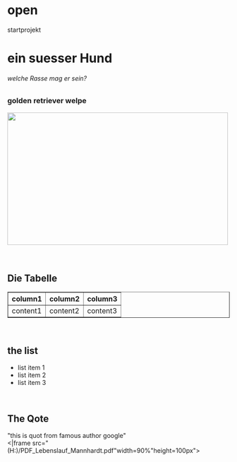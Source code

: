 # open
startprojekt<h1>ein suesser Hund</h1>
<h6>welche Rasse mag er sein?</h6>
<h3>golden retriever welpe</h3>
<img src="https://cdn.pixolino.com/v1575627506/sites/retrieverparadies/images/golden-retriever-welpe-10_l.jpeg" width="500" height="300">
<br>
<br>
<br>
<h2>Die Tabelle</h2>
<table border="1">
<tr>
    <th>column1</th>
    <th>column2</th>
    <th>column3</th>
</tr>
<tr>
    <td>content1</td>
    <td>content2</td>
    <td>content3</td>
</tr>
</table>
<br>
<h2>the list</h2>
<list>
    <ul>
        <li>list item 1</li>
        <li>list item 2</li>
        <li>list item 3</li>
        </ul>
<br>
<h2>The Qote</h2>
<p3>"this is quot from famous author google"</p3>
<br>
<object
width="80%"
height="1080px"
type="application/pdf"
data="(H)/PDF_Lebenslauf_Mannhardt.pdf">
</object>
    <|frame src="(H:)/PDF_Lebenslauf_Mannhardt.pdf"width=90%"height=100px"></i frame>

